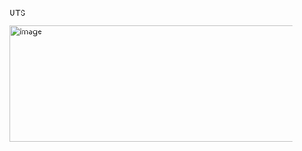 UTS


<img width="517" height="207" alt="image" src="https://github.com/user-attachments/assets/8f007d1b-6628-477b-a077-38a718ba2a79" />

 
 
